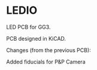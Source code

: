 # LEDIO
LED PCB for GG3.

PCB designed in KiCAD.

Changes (from the previous PCB):

Added fiducials for P&P Camera